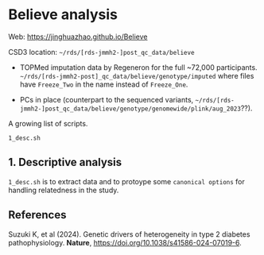 # Believe analysis

Web: <https://jinghuazhao.github.io/Believe>

CSD3 location: `~/rds/[rds-jmmh2-]post_qc_data/believe`

- TOPMed imputation data by Regeneron for the full ~72,000 participants. 
`~/rds/[rds-jmmh2-post]_qc_data/believe/genotype/imputed` where files have `Freeze_Two`
 in the name instead of `Freeze_One`.

- PCs in place (counterpart to the sequenced variants,
`~/rds/[rds-jmmh2-]post_qc_data/believe/genotype/genomewide/plink/aug_2023`??).

A growing list of scripts.

```
1_desc.sh
```

## 1. Descriptive analysis

`1_desc.sh` is to extract data and to protoype some `canonical options` for handling relatedness in the study.

## References

Suzuki K, et al (2024). Genetic drivers of heterogeneity in type 2 diabetes pathophysiology. **Nature**, <https://doi.org/10.1038/s41586-024-07019-6>.
